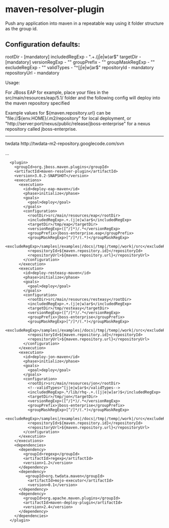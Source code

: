 maven-resolver-plugin
=====================

Push any application into maven in a repeatable way using it folder structure as the group id.


Configuration defaults:
------------------------
rootDir - [mandatory]
includedRegExp - ".+.(j|e|w)ar$"
targetDir - [mandatory]
versionRegExp - ""
groupPrefix - ""
groupMaskRegExp - ""
excludeRegExp - ""
validTypes - "^[j|e|w]ar$"
repositoryId - mandatory
repositoryUrl - mandatory


Usage:

For JBoss EAP for example, place your files in the src/main/resources/eap/5.1/ folder and the following config will deploy into the maven repository specified

Example values for ${maven.repository.url} can be "file://${env.HOME}/.m2/repository" for local deployment, or "http://server:port/nexus/public/release/jboss-enterprise" for a nexus repository called jboss-enterprise. 


------
<!-- unfortunately the plugin requires twdata libs which are not available in repo1, so add this repo -->
  <repositories>
    <repository>
      <id>twdata</id>
      <url>http://twdata-m2-repository.googlecode.com/svn</url>
    </repository>
  </repositories>

...

      <plugin>
        <groupId>org.jboss.maven.plugins</groupId>
        <artifactId>maven-resolver-plugin</artifactId>
        <version>3.0.2-SNAPSHOT</version>
        <executions>
          <execution>
            <id>deploy-eap-maven</id>
            <phase>initialize</phase>
            <goals>
              <goal>deploy</goal>
            </goals>
            <configuration>
              <rootDir>src/main/resources/eap</rootDir>
              <includedRegExp>.+.(j|e|w)ar$</includedRegExp>
              <targetDir>/tmp/eap</targetDir>
              <versionRegExp>([^/]*)/.*</versionRegExp>
              <groupPrefix>jboss-enterprise.eap</groupPrefix>
              <groupMaskRegExp>[^/]*/(.*)</groupMaskRegExp>
              <excludeRegExp>/samples|/examples|/docs|/tmp|/temp|/work|/src</excludeRegExp>
              <repositoryId>${maven.repository.id}</repositoryId>
              <repositoryUrl>${maven.repository.url}</repositoryUrl>
            </configuration>
          </execution>
          <execution>
            <id>deploy-resteasy-maven</id>
            <phase>initialize</phase>
            <goals>
              <goal>deploy</goal>
            </goals>
            <configuration>
              <rootDir>src/main/resources/resteasy</rootDir>
              <includedRegExp>.+.(j|e|w)ar$</includedRegExp>
              <targetDir>/tmp/resteasy</targetDir>
              <versionRegExp>([^/]*)/.*</versionRegExp>
              <groupPrefix>jboss-enterprise</groupPrefix>
              <groupMaskRegExp>[^/]*/(.*)</groupMaskRegExp>
              <excludeRegExp>/samples|/examples|/docs|/tmp|/temp|/work|/src</excludeRegExp>
              <repositoryId>${maven.repository.id}</repositoryId>
              <repositoryUrl>${maven.repository.url}</repositoryUrl>
            </configuration>
          </execution>
          <execution>
            <id>deploy-jon-maven</id>
            <phase>initialize</phase>
            <goals>
              <goal>deploy</goal>
            </goals>
            <configuration>
              <rootDir>src/main/resources/jon</rootDir>
              <!--validTypes>^[j|e|w]ar$</validTypes-->
              <includedRegExp>.*/lib/rhq-.+.([j|e|w]ar)$</includedRegExp>
              <targetDir>/tmp/jon</targetDir>
              <versionRegExp>([^/]*)/.*</versionRegExp>
              <groupPrefix>jboss-enterprise</groupPrefix>
              <groupMaskRegExp>[^/]*/(.*)</groupMaskRegExp>
              <excludeRegExp>/samples|/examples|/docs|/tmp|/temp|/work|/src</excludeRegExp>
              <repositoryId>${maven.repository.id}</repositoryId>
              <repositoryUrl>${maven.repository.url}</repositoryUrl>
            </configuration>
          </execution>
        </executions>
        <dependencies>
          <dependency>
            <groupId>regexp</groupId>
            <artifactId>regexp</artifactId>
            <version>1.2</version>
          </dependency>
          <dependency>
             <groupId>org.twdata.maven</groupId>
              <artifactId>mojo-executor</artifactId>
              <version>0.1</version>
          </dependency>
          <dependency>
            <groupId>org.apache.maven.plugins</groupId>
            <artifactId>maven-deploy-plugin</artifactId>
            <version>2.4</version>
          </dependency>
        </dependencies>
      </plugin>